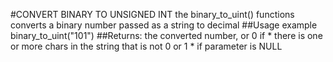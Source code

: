 #CONVERT BINARY TO UNSIGNED INT
the binary_to_uint() functions converts a binary number passed as a string to decimal
##Usage example
binary_to_uint("101")
##Returns: the converted number, or 0 if
	* there is one or more chars in the string that is not 0 or 1
	* if parameter is NULL
